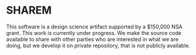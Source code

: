 # SHAREM

This software is a design science artifact supported by a $150,000 NSA grant. This work is currently under progress. We make the source code available to share with other parties who are interested in what we are doing, but we develop it on private repository, that is not publicly available.


